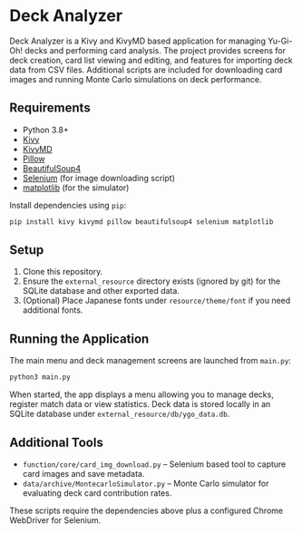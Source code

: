 # Deck Analyzer

Deck Analyzer is a Kivy and KivyMD based application for managing Yu-Gi-Oh! decks and performing card analysis.  The project provides screens for deck creation, card list viewing and editing, and features for importing deck data from CSV files.  Additional scripts are included for downloading card images and running Monte Carlo simulations on deck performance.

## Requirements

- Python 3.8+
- [Kivy](https://kivy.org/)
- [KivyMD](https://kivymd.readthedocs.io/)
- [Pillow](https://pillow.readthedocs.io/)
- [BeautifulSoup4](https://www.crummy.com/software/BeautifulSoup/)
- [Selenium](https://selenium.dev/) (for image downloading script)
- [matplotlib](https://matplotlib.org/) (for the simulator)

Install dependencies using `pip`:

```bash
pip install kivy kivymd pillow beautifulsoup4 selenium matplotlib
```

## Setup

1. Clone this repository.
2. Ensure the `external_resource` directory exists (ignored by git) for the SQLite database and other exported data.
3. (Optional) Place Japanese fonts under `resource/theme/font` if you need additional fonts.

## Running the Application

The main menu and deck management screens are launched from `main.py`:

```bash
python3 main.py
```

When started, the app displays a menu allowing you to manage decks, register match data or view statistics. Deck data is stored locally in an SQLite database under `external_resource/db/ygo_data.db`.

## Additional Tools

  - `function/core/card_img_download.py` – Selenium based tool to capture card images and save metadata.
  - `data/archive/MontecarloSimulator.py` – Monte Carlo simulator for evaluating deck card contribution rates.

These scripts require the dependencies above plus a configured Chrome WebDriver for Selenium.
